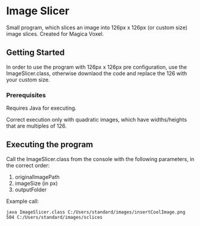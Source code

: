 # Image Slicer

Small program, which slices an image into 126px x 126px (or custom size) image slices. Created for Magica Voxel.

## Getting Started

In order to use the program with 126px x 126px pre configuration, use the ImageSlicer.class, otherwise downlaod the code and replace the 126 with your custom size.

### Prerequisites

Requires Java for executing.

Correct execution only with quadratic images, which have widths/heights that are multiples of 126.

## Executing the program

Call the ImageSlicer.class from the console with the following parameters, in the correct order:
1) originalImagePath
2) imageSize (in px)
3) outputFolder


Example call:

```
java ImageSlicer.class C:/Users/standard/images/insertCoolImage.png 504 C:/Users/standard/images/sclices
```


